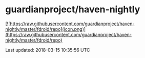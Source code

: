 
# guardianproject/haven-nightly

[![https://raw.githubusercontent.com/guardianproject/haven-nightly/master/fdroid/repo](icon.png)](https://raw.githubusercontent.com/guardianproject/haven-nightly/master/fdroid/repo)

Last updated: 2018-03-15 10:35:56 UTC